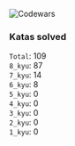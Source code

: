 ![Codewars](https://www.codewars.com/users/PheRum/badges/large)

### Katas solved

`Total`: 109 \
`8_kyu`: 87 \
`7_kyu`: 14 \
`6_kyu`: 8 \
`5_kyu`: 0 \
`4_kyu`: 0 \
`3_kyu`: 0 \
`2_kyu`: 0 \
`1_kyu`: 0
